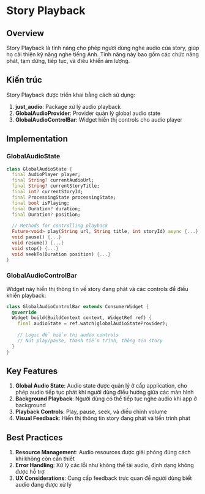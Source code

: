 # Story Playback

## Overview

Story Playback là tính năng cho phép người dùng nghe audio của story, giúp họ cải thiện kỹ năng nghe tiếng Anh. Tính năng này bao gồm các chức năng phát, tạm dừng, tiếp tục, và điều khiển âm lượng.

## Kiến trúc

Story Playback được triển khai bằng cách sử dụng:

1. **just_audio**: Package xử lý audio playback
2. **GlobalAudioProvider**: Provider quản lý global audio state
3. **GlobalAudioControlBar**: Widget hiển thị controls cho audio player

## Implementation

### GlobalAudioState

```dart
class GlobalAudioState {
  final AudioPlayer player;
  final String? currentAudioUrl;
  final String? currentStoryTitle;
  final int? currentStoryId;
  final ProcessingState processingState;
  final bool isPlaying;
  final Duration? duration;
  final Duration? position;
  
  // Methods for controlling playback
  Future<void> play(String url, String title, int storyId) async {...}
  void pause() {...}
  void resume() {...}
  void stop() {...}
  void seekTo(Duration position) {...}
}
```

### GlobalAudioControlBar

Widget này hiển thị thông tin về story đang phát và các controls để điều khiển playback:

```dart
class GlobalAudioControlBar extends ConsumerWidget {
  @override
  Widget build(BuildContext context, WidgetRef ref) {
    final audioState = ref.watch(globalAudioStateProvider);
    
    // Logic để hiển thị audio controls
    // Nút play/pause, thanh tiến trình, thông tin story
  }
}
```

## Key Features

1. **Global Audio State**: Audio state được quản lý ở cấp application, cho phép audio tiếp tục phát khi người dùng điều hướng giữa các màn hình
2. **Background Playback**: Người dùng có thể tiếp tục nghe audio khi app ở background
3. **Playback Controls**: Play, pause, seek, và điều chỉnh volume
4. **Visual Feedback**: Hiển thị thông tin story đang phát và tiến trình phát

## Best Practices

1. **Resource Management**: Audio resources được giải phóng đúng cách khi không còn cần thiết
2. **Error Handling**: Xử lý các lỗi như không thể tải audio, định dạng không được hỗ trợ
3. **UX Considerations**: Cung cấp feedback trực quan để người dùng biết audio đang được xử lý
